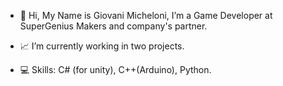 - :bust_in_silhouette: Hi, My Name is Giovani Micheloni, I’m a Game Developer at SuperGenius Makers and company's partner. 

- :chart_with_upwards_trend: I’m currently working in two projects.

- :computer: Skills: C# (for unity), C++(Arduino), Python.

